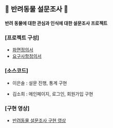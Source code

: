 ## 🦔 반려동물 설문조사 🦔

#### 반려 동물에 대한 관심과 인식에 대한 설문조사 프로젝트

### [프로젝트 구성]

- [화면정의서](https://github.com/sohiekim65/Hedgehog_Project/blob/master/refers/%ED%99%94%EB%A9%B4%EC%A0%95%EC%9D%98%EC%84%9C/%ED%99%94%EB%A9%B4%EC%A0%95%EC%9D%98%EC%84%9C_%EA%B3%A0%EC%8A%B4%EB%8F%84%EC%B9%98.pdf)
- [요구사항정의서](https://github.com/sohiekim65/Hedgehog_Project/blob/master/refers/%EC%9A%94%EA%B5%AC%EC%82%AC%ED%95%AD%EC%A0%95%EC%9D%98%EC%84%9C/%EC%9A%94%EA%B5%AC%EC%82%AC%ED%95%AD%EC%A0%95%EC%9D%98%EC%84%9C_%EA%B3%A0%EC%8A%B4%EB%8F%84%EC%B9%98.pdf)

### [소스코드]

- 이은솔 : 설문 진행, 통계 구현

- 김소희 : 메인페이지, 로그인, 회원가입 구현

### [구현 영상]

- [반려동물 설문조사 구현 영상]()
